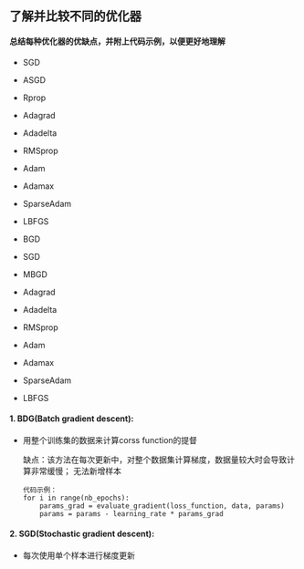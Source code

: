 ## 了解并比较不同的优化器
#### 总结每种优化器的优缺点，并附上代码示例，以便更好地理解
* SGD
* ASGD
* Rprop
* Adagrad
* Adadelta
* RMSprop
* Adam
* Adamax
* SparseAdam
* LBFGS

* BGD
* SGD
* MBGD
* Adagrad
* Adadelta
* RMSprop
* Adam
* Adamax
* SparseAdam
* LBFGS
#### 1. BDG(Batch gradient descent):
* 用整个训练集的数据来计算corss function的提督
   
   缺点：该方法在每次更新中，对整个数据集计算梯度，数据量较大时会导致计算非常缓慢；
        	无法新增样本
   
      代码示例：
      for i in range(nb_epochs):
          params_grad = evaluate_gradient(loss_function, data, params)
	      params = params - learning_rate * params_grad
		
#### 2. SGD(Stochastic gradient descent):
* 每次使用单个样本进行梯度更新

